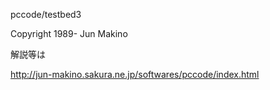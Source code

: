 pccode/testbed3

Copyright 1989- Jun Makino

解説等は

http://jun-makino.sakura.ne.jp/softwares/pccode/index.html
